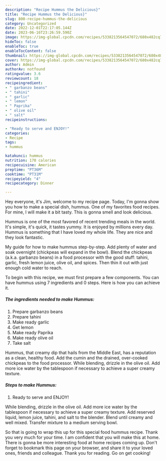 ```yaml
---
description: "Recipe Hummus the Delicious}"
title: "Recipe Hummus the Delicious}"
slug: 800-recipe-hummus-the-delicious
category: Uncategorized
date: 2022-12-01T22:17:05.144Z
date: 2023-06-16T23:26:59.590Z
image: https://img-global.cpcdn.com/recipes/5338213564547072/680x482cq70/hummus-recipe-main-photo.jpg
hideToc: false
enableToc: true
enableTocContent: false
thumbnail: https://img-global.cpcdn.com/recipes/5338213564547072/680x482cq70/hummus-recipe-main-photo.jpg
cover: https://img-global.cpcdn.com/recipes/5338213564547072/680x482cq70/hummus-recipe-main-photo.jpg
author: Admin
authorAv: notfound
ratingvalue: 3.6
reviewcount: 18
recipeingredient:
- " garbanzo beans"
- " tahini"
- " garlic"
- " lemon"
- " Paprika"
- " olive oil"
- " salt"
recipeinstructions:

- "Ready to serve and ENJOY!"
categories:
- Recipe
tags:
- hummus

katakunci: hummus 
nutrition: 170 calories
recipecuisine: American
preptime: "PT36M"
cooktime: "PT31M"
recipeyield: "4"
recipecategory: Dinner

---
```



Hey everyone, it's Jim, welcome to my recipe page. Today, I'm gonna show you how to make a special dish, hummus. One of my favorites food recipes. For mine, I will make it a bit tasty. This is gonna smell and look delicious.

Hummus is one of the most favored of recent trending meals in the world. It's simple, it's quick, it tastes yummy. It is enjoyed by millions every day. Hummus is something that I have loved my whole life. They are nice and they look fantastic.

My guide for how to make hummus step-by-step. Add plenty of water and soak overnight (chickpeas will expand in the bowl). Blend the chickpeas (a.k.a. garbanzo beans) in a food processor with the good stuff: tahini, garlic, fresh lemon juice, olive oil, and spices. Then thin it out with just enough cold water to reach.


To begin with this recipe, we must first prepare a few components. You can have hummus using 7 ingredients and 0 steps. Here is how you can achieve it.

<!--inarticleads1-->

##### The ingredients needed to make Hummus:

1. Prepare  garbanzo beans
1. Prepare  tahini
1. Make ready  garlic
1. Get  lemon
1. Make ready  Paprika
1. Make ready  olive oil
1. Take  salt


Hummus, that creamy dip that hails from the Middle East, has a reputation as a clean, healthy food. Add the cumin and the drained, over-cooked chickpeas to the food processor. While blending, drizzle in the olive oil. Add more ice water by the tablespoon if necessary to achieve a super creamy texture. 

<!--inarticleads2-->

##### Steps to make Hummus:


1. Ready to serve and ENJOY!

While blending, drizzle in the olive oil. Add more ice water by the tablespoon if necessary to achieve a super creamy texture. Add reserved liquid, lemon juice, tahini, and salt to the blender. Blend until creamy and well mixed. Transfer mixture to a medium serving bowl. 

So that is going to wrap this up for this special food hummus recipe. Thank you very much for your time. I am confident that you will make this at home. There is gonna be more interesting food at home recipes coming up. Don't forget to bookmark this page on your browser, and share it to your loved ones, friends and colleague. Thank you for reading. Go on get cooking!

